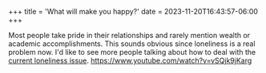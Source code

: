 +++
title = 'What will make you happy?'
date = 2023-11-20T16:43:57-06:00
+++

Most people take pride in their relationships and rarely mention wealth or academic accomplishments. This sounds obvious since loneliness is a real problem now. I'd like to see more people talking about how to deal with the [current loneliness issue](https://fortune.com/well/2023/11/15/global-initiative-loneliness-epidemic-vivek-murthy-surgeon-general-world-health-organization/).
https://www.youtube.com/watch?v=vSQjk9jKarg